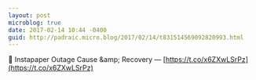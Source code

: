 ```yaml
---
layout: post
microblog: true
date: 2017-02-14 10:44 -0400
guid: http://padraic.micro.blog/2017/02/14/t831514569092820993.html
---
```

🔗 Instapaper Outage Cause &amp;amp; Recovery — [https://t.co/x6ZXwLSrPz](https://t.co/x6ZXwLSrPz)
